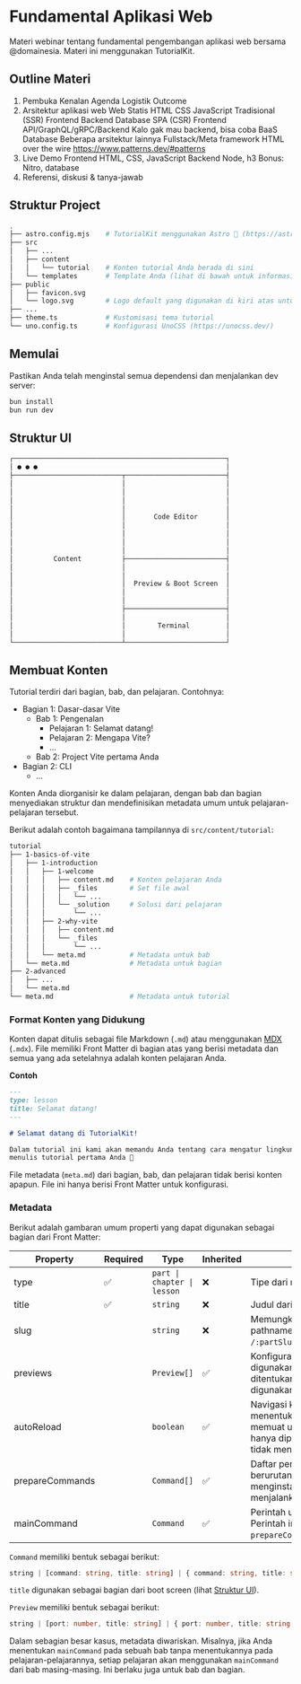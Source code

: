 # Fundamental Aplikasi Web

Materi webinar tentang fundamental pengembangan aplikasi web bersama @domainesia. Materi ini menggunakan TutorialKit.

## Outline Materi

1. Pembuka
	Kenalan
	Agenda
	Logistik
	Outcome
2. Arsitektur aplikasi web
		Web Statis
			HTML
			CSS
			JavaScript
		Tradisional (SSR)
			Frontend
			Backend
			Database
		SPA (CSR)
			Frontend
			API/GraphQL/gRPC/Backend
				Kalo gak mau backend, bisa coba BaaS
			Database
		Beberapa arsitektur lainnya
			Fullstack/Meta framework
			HTML over the wire
			https://www.patterns.dev/#patterns
3. Live Demo
	Frontend
		HTML, CSS, JavaScript
	Backend
		Node, h3
	Bonus: Nitro, database
4. Referensi, diskusi & tanya-jawab

## Struktur Project

```bash
.
├── astro.config.mjs    # TutorialKit menggunakan Astro 🚀 (https://astro.build)
├── src
│   ├── ...
│   ├── content
│   │   └── tutorial    # Konten tutorial Anda berada di sini
│   └── templates       # Template Anda (lihat di bawah untuk informasi lebih lanjut)
├── public
│   ├── favicon.svg
│   └── logo.svg        # Logo default yang digunakan di kiri atas untuk tutorial Anda
├── ...
├── theme.ts            # Kustomisasi tema tutorial
└── uno.config.ts       # Konfigurasi UnoCSS (https://unocss.dev/)
```

## Memulai

Pastikan Anda telah menginstal semua dependensi dan menjalankan dev server:

```bash
bun install
bun run dev
```

## Struktur UI

```markdown
┌─────────────────────────────────────────────────────┐
│ ● ● ●                                               │
├───────────────────────────┬─────────────────────────┤
│                           │                         │
│                           │                         │
│                           │                         │
│                           │                         │
│                           │       Code Editor       │
│                           │                         │
│                           │                         │
│                           │                         │
│                           │                         │
│          Content          ├─────────────────────────┤
│                           │                         │
│                           │                         │
│                           │  Preview & Boot Screen  │
│                           │                         │
│                           │                         │
│                           ├─────────────────────────┤
│                           │                         │
│                           │        Terminal         │
│                           │                         │
└───────────────────────────┴─────────────────────────┘
```

## Membuat Konten

Tutorial terdiri dari bagian, bab, dan pelajaran. Contohnya:

- Bagian 1: Dasar-dasar Vite
  - Bab 1: Pengenalan
    - Pelajaran 1: Selamat datang!
    - Pelajaran 2: Mengapa Vite?
    - …
  - Bab 2: Project Vite pertama Anda
- Bagian 2: CLI
  - …

Konten Anda diorganisir ke dalam pelajaran, dengan bab dan bagian menyediakan struktur dan mendefinisikan metadata umum untuk pelajaran-pelajaran tersebut.

Berikut adalah contoh bagaimana tampilannya di `src/content/tutorial`:

```bash
tutorial
├── 1-basics-of-vite
│   ├── 1-introduction
│   │   ├── 1-welcome
│   │   │   ├── content.md    # Konten pelajaran Anda
│   │   │   ├── _files        # Set file awal
│   │   │   │   └── ...
│   │   │   └── _solution     # Solusi dari pelajaran
│   │   │       └── ...
│   │   ├── 2-why-vite
│   │   │   ├── content.md
│   │   │   └── _files
│   │   │       └── ...
│   │   └── meta.md           # Metadata untuk bab
│   └── meta.md               # Metadata untuk bagian
├── 2-advanced
│   ├── ...
│   └── meta.md
└── meta.md                   # Metadata untuk tutorial
```

### Format Konten yang Didukung

Konten dapat ditulis sebagai file Markdown (`.md`) atau menggunakan [MDX](https://mdxjs.com/) (`.mdx`). File memiliki Front Matter di bagian atas yang berisi metadata dan semua yang ada setelahnya adalah konten pelajaran Anda.

**Contoh**

```markdown
---
type: lesson
title: Selamat datang!
---

# Selamat datang di TutorialKit!

Dalam tutorial ini kami akan memandu Anda tentang cara mengatur lingkungan Anda untuk
menulis tutorial pertama Anda 🤩
```

File metadata (`meta.md`) dari bagian, bab, dan pelajaran tidak berisi konten apapun. File ini hanya berisi Front Matter untuk konfigurasi.

### Metadata

Berikut adalah gambaran umum properti yang dapat digunakan sebagai bagian dari Front Matter:

| Property        | Required | Type                        | Inherited | Description                                                                                                                                           |
| --------------- | -------- | --------------------------- | --------- | ----------------------------------------------------------------------------------------------------------------------------------------------------- |
| type            | ✅       | `part \| chapter \| lesson` | ❌        | Tipe dari metadata.                                                                                                                                   |
| title           | ✅       | `string`                    | ❌        | Judul dari bagian, bab, atau pelajaran.                                                                                                              |
| slug            |          | `string`                    | ❌        | Memungkinkan Anda menyesuaikan pathname URL yaitu `/:partSlug/:chapterSlug/:lessonSlug`.                                                             |
| previews        |          | `Preview[]`                 | ✅        | Konfigurasi port mana yang harus digunakan untuk preview. Jika tidak ditentukan, port terendah akan digunakan.                                      |
| autoReload      |          | `boolean`                   | ✅        | Navigasi ke pelajaran yang menentukan `autoReload` akan selalu memuat ulang preview. Ini biasanya hanya diperlukan jika server Anda tidak mendukung HMR. |
| prepareCommands |          | `Command[]`                 | ✅        | Daftar perintah yang dijalankan secara berurutan. Biasanya digunakan untuk menginstal dependensi atau menjalankan script.                          |
| mainCommand     |          | `Command`                   | ✅        | Perintah utama yang akan dijalankan. Perintah ini akan berjalan setelah `prepareCommands`.                                                           |

`Command` memiliki bentuk sebagai berikut:

```ts
string | [command: string, title: string] | { command: string, title: string }
```

`title` digunakan sebagai bagian dari boot screen (lihat [Struktur UI](#struktur-ui)).

`Preview` memiliki bentuk sebagai berikut:

```ts
string | [port: number, title: string] | { port: number, title: string }
```

Dalam sebagian besar kasus, metadata diwariskan. Misalnya, jika Anda menentukan `mainCommand` pada sebuah bab tanpa menentukannya pada pelajaran-pelajarannya, setiap pelajaran akan menggunakan `mainCommand` dari bab masing-masing. Ini berlaku juga untuk bab dan bagian.
